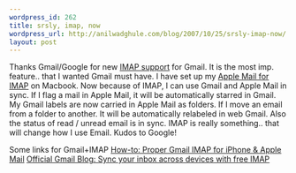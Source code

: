 ```yaml
--- 
wordpress_id: 262
title: srsly, imap, now
wordpress_url: http://anilwadghule.com/blog/2007/10/25/srsly-imap-now/
layout: post
---
```

Thanks Gmail/Google for new <a href="http://gmailblog.blogspot.com/2007/10/sync-your-inbox-across-devices-with.html">IMAP support</a> for Gmail. It is the most imp. feature.. that I wanted Gmail must have. I have set up my <a href="http://mail.google.com/support/bin/answer.py?answer=77663">Apple Mail for IMAP</a> on Macbook.  Now because of IMAP, I can use Gmail and Apple Mail in sync. If I flag a mail in Apple Mail, it will be automatically starred in Gmail.  My Gmail labels are now carried in Apple Mail as folders. If I move an email from a folder to another. It will be automatically relabeled in web Gmail. Also the status of read / unread email is in sync. IMAP is really something.. that will change how I use Email. Kudos to Google!

Some links for Gmail+IMAP
<a href="http://5thirtyone.com/archives/862">How-to: Proper Gmail IMAP for iPhone &amp; Apple Mail</a>
<a href="http://gmailblog.blogspot.com/2007/10/sync-your-inbox-across-devices-with.html" rel="nofollow">Official Gmail Blog: Sync your inbox across devices with free IMAP</a>
